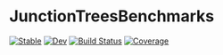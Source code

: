 # JunctionTreesBenchmarks

[![Stable](https://img.shields.io/badge/docs-stable-blue.svg)](https://mroavi.github.io/JunctionTreesBenchmarks.jl/stable/)
[![Dev](https://img.shields.io/badge/docs-dev-blue.svg)](https://mroavi.github.io/JunctionTreesBenchmarks.jl/dev/)
[![Build Status](https://github.com/mroavi/JunctionTreesBenchmarks.jl/actions/workflows/CI.yml/badge.svg?branch=main)](https://github.com/mroavi/JunctionTreesBenchmarks.jl/actions/workflows/CI.yml?query=branch%3Amain)
[![Coverage](https://codecov.io/gh/mroavi/JunctionTreesBenchmarks.jl/branch/main/graph/badge.svg)](https://codecov.io/gh/mroavi/JunctionTreesBenchmarks.jl)
